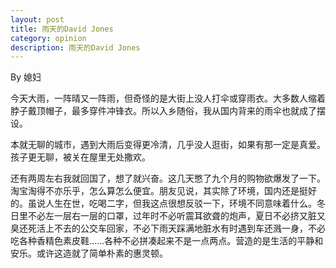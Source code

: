 ```yaml
---
layout: post
title: 雨天的David Jones
category: opinion
description: 雨天的David Jones
---
```


By 媳妇

今天大雨，一阵晴又一阵雨，但奇怪的是大街上没人打伞或穿雨衣。大多数人缩着脖子戴顶帽子，最多穿件冲锋衣。所以入乡随俗，我从国内背来的雨伞也就成了摆设。

本就无聊的城市，遇到大雨后变得更冷清，几乎没人逛街，如果有那一定是真爱。孩子更无聊，被关在屋里无处撒欢。

还有两周左右我就回国了，想了就兴奋。这几天憋了九个月的购物欲爆发了一下。淘宝淘得不亦乐乎，怎么算怎么便宜。朋友见说，其实除了环境，国内还是挺好的。虽说人生在世，吃喝二字，但我这点很想反驳一下，环境不同意味着什么。冬日里不必左一层右一层的口罩，过年时不必听震耳欲聋的炮声，夏日不必挤又脏又臭还死活上不去的公交车回家，不必下雨天踩满地脏水有时遇到车还溅一身，不必吃各种香精色素皮鞋……各种不必拼凑起来不是一点两点。营造的是生活的平静和安乐。或许这造就了简单朴素的惠灵顿。